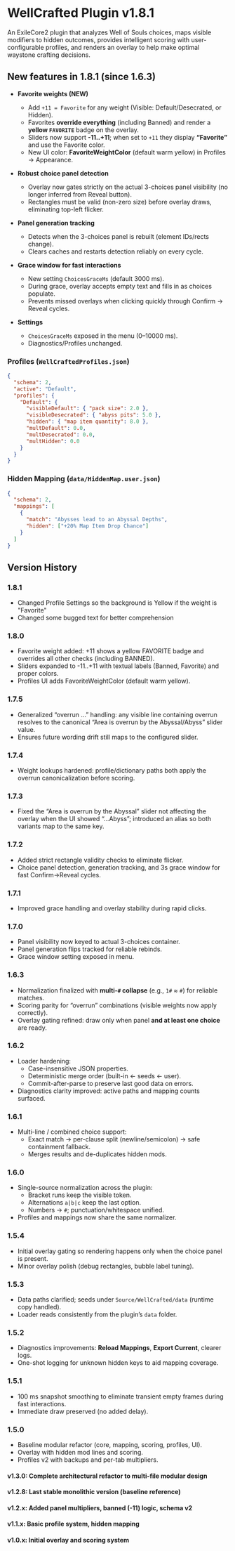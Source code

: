 # WellCrafted Plugin v1.8.1

An ExileCore2 plugin that analyzes Well of Souls choices, maps visible modifiers to hidden outcomes, provides intelligent scoring with user-configurable profiles, and renders an overlay to help make optimal waystone crafting decisions.


## New features in 1.8.1 (since 1.6.3)

- **Favorite weights (NEW)**  
  - Add `+11 = Favorite` for any weight (Visible: Default/Desecrated, or Hidden).  
  - Favorites **override everything** (including Banned) and render a **yellow `FAVORITE`** badge on the overlay.  
  - Sliders now support **-11..+11**; when set to `+11` they display **“Favorite”** and use the Favorite color.  
  - New UI color: **FavoriteWeightColor** (default warm yellow) in Profiles → Appearance.

- **Robust choice panel detection**  
  - Overlay now gates strictly on the actual 3-choices panel visibility (no longer inferred from Reveal button).  
  - Rectangles must be valid (non-zero size) before overlay draws, eliminating top-left flicker.

- **Panel generation tracking**  
  - Detects when the 3-choices panel is rebuilt (element IDs/rects change).  
  - Clears caches and restarts detection reliably on every cycle.

- **Grace window for fast interactions**  
  - New setting `ChoicesGraceMs` (default 3000 ms).  
  - During grace, overlay accepts empty text and fills in as choices populate.  
  - Prevents missed overlays when clicking quickly through Confirm → Reveal cycles.

- **Settings**  
  - `ChoicesGraceMs` exposed in the menu (0–10000 ms).  
  - Diagnostics/Profiles unchanged.


### **Profiles** (`WellCraftedProfiles.json`)
```json
{
  "schema": 2,
  "active": "Default",
  "profiles": {
    "Default": {
      "visibleDefault": { "pack size": 2.0 },
      "visibleDesecrated": { "abyss pits": 5.0 },
      "hidden": { "map item quantity": 8.0 },
      "multDefault": 0.0,
      "multDesecrated": 0.0,
      "multHidden": 0.0
    }
  }
}
```

### **Hidden Mapping** (`data/HiddenMap.user.json`)
```json
{
  "schema": 2,
  "mappings": [
    {
      "match": "Abysses lead to an Abyssal Depths",
      "hidden": ["+20% Map Item Drop Chance"]
    }
  ]
}
```

## Version History

### 1.8.1
- Changed Profile Settings so the background is Yellow if the weight is "Favorite"
- Changed some bugged text for better comprehension

### 1.8.0
- Favorite weight added: +11 shows a yellow FAVORITE badge and overrides all other checks (including BANNED).
- Sliders expanded to -11..+11 with textual labels (Banned, Favorite) and proper colors.
- Profiles UI adds FavoriteWeightColor (default warm yellow).

### 1.7.5
- Generalized “overrun …” handling: any visible line containing overrun resolves to the canonical “Area is overrun by the Abyssal/Abyss” slider value.
- Ensures future wording drift still maps to the configured slider.

### 1.7.4
- Weight lookups hardened: profile/dictionary paths both apply the overrun canonicalization before scoring.

### 1.7.3
- Fixed the “Area is overrun by the Abyssal” slider not affecting the overlay when the UI showed “…Abyss”; introduced an alias so both variants map to the same key.

### 1.7.2
- Added strict rectangle validity checks to eliminate flicker.
- Choice panel detection, generation tracking, and 3s grace window for fast Confirm→Reveal cycles.

### 1.7.1
- Improved grace handling and overlay stability during rapid clicks.

### 1.7.0
- Panel visibility now keyed to actual 3-choices container.
- Panel generation flips tracked for reliable rebinds.
- Grace window setting exposed in menu.

### 1.6.3
- Normalization finalized with **multi-`#` collapse** (e.g., `1#` ≈ `#`) for reliable matches.
- Scoring parity for “overrun” combinations (visible weights now apply correctly).
- Overlay gating refined: draw only when panel **and at least one choice** are ready.

### 1.6.2
- Loader hardening:
  - Case-insensitive JSON properties.
  - Deterministic merge order (built-in ← seeds ← user).
  - Commit-after-parse to preserve last good data on errors.
- Diagnostics clarity improved: active paths and mapping counts surfaced.

### 1.6.1
- Multi-line / combined choice support:
  - Exact match → per-clause split (newline/semicolon) → safe containment fallback.
  - Merges results and de-duplicates hidden mods.

### 1.6.0
- Single-source normalization across the plugin:
  - Bracket runs keep the visible token.
  - Alternations `a|b|c` keep the last option.
  - Numbers → `#`; punctuation/whitespace unified.
- Profiles and mappings now share the same normalizer.

### 1.5.4
- Initial overlay gating so rendering happens only when the choice panel is present.
- Minor overlay polish (debug rectangles, bubble label tuning).

### 1.5.3
- Data paths clarified; seeds under `Source/WellCrafted/data` (runtime copy handled).
- Loader reads consistently from the plugin’s `data` folder.

### 1.5.2
- Diagnostics improvements: **Reload Mappings**, **Export Current**, clearer logs.
- One-shot logging for unknown hidden keys to aid mapping coverage.

### 1.5.1
- 100 ms snapshot smoothing to eliminate transient empty frames during fast interactions.
- Immediate draw preserved (no added delay).

### 1.5.0
- Baseline modular refactor (core, mapping, scoring, profiles, UI).
- Overlay with hidden mod lines and scoring.
- Profiles v2 with backups and per-tab multipliers.

#### **v1.3.0**: Complete architectural refactor to multi-file modular design
#### **v1.2.8**: Last stable monolithic version (baseline reference)
#### **v1.2.x**: Added panel multipliers, banned (-11) logic, schema v2
#### **v1.1.x**: Basic profile system, hidden mapping
#### **v1.0.x**: Initial overlay and scoring system